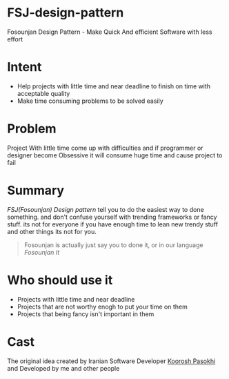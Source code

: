 # FSJ-design-pattern
Fosounjan Design Pattern - Make Quick And efficient Software with less effort


# Intent

* Help projects with little time and near deadline to finish on time with acceptable quality
* Make time consuming problems to be solved easily

# Problem

Project With little time come up with difficulties and if programmer or designer become Obsessive it will consume huge time and cause project to fail

# Summary
*FSJ(Fosounjan) Design pattern* tell you to do the easiest way to done something. and don't confuse yourself with trending frameworks or fancy stuff. 
its not for everyone if you have enough time to lean new trendy stuff and other things its not for you.

> Fosounjan is actually just say you to done it, or in our language *Fosounjan It*

# Who should use it
* Projects with little time and near deadline
* Projects that are not worthy enogh to put your time on them
* Projects that being fancy isn't important in them


# Cast
The original idea created by Iranian Software Developer [Koorosh Pasokhi](http://github.com/kpasokhi) and Developed by me and other people
